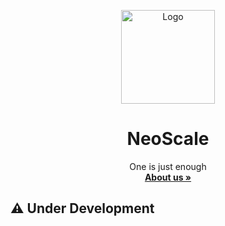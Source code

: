 <p align="center"> <img src="https://i.imgur.com/kIF9KX7.png" alt="Logo" width="150" height="150"> </a>

<h1 align="center">NeoScale</h1>

  <p align="center">
    One is just enough
    <br />
    <a href="https://github.com/NeoScale/.github/blob/main/profile/docs/DOCS.md">
    <strong>About us »</strong></a>
</p>


## ⚠ Under Development

